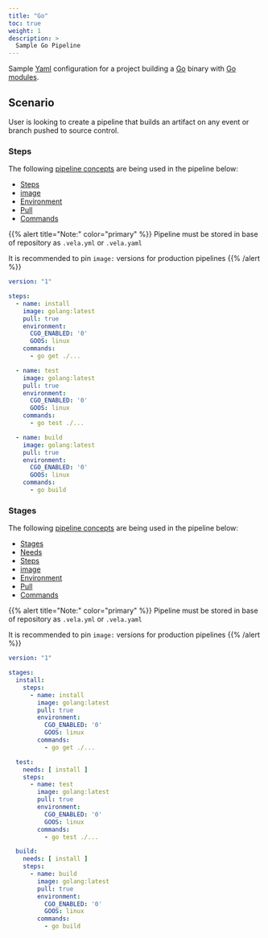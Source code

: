```yaml
---
title: "Go"
toc: true
weight: 1
description: >
  Sample Go Pipeline
---
```


Sample [Yaml](https://yaml.org/spec/) configuration for a project building a [Go](https://golang.org/) binary with [Go modules](https://github.com/golang/go/wiki/Modules).

## Scenario

User is looking to create a pipeline that builds an artifact on any event or branch pushed to source control.

### Steps

The following [pipeline concepts](/docs/concepts/pipeline) are being used in the pipeline below:

* [Steps](/docs/concepts/pipeline/steps/)
* [image](/docs/concepts/pipeline/steps/image/)
* [Environment](/docs/concepts/pipeline/steps/environment/)
* [Pull](/docs/concepts/pipeline/steps/pull/)
* [Commands](/docs/concepts/pipeline/steps/commands/)

{{% alert title="Note:" color="primary" %}}
Pipeline must be stored in base of repository as `.vela.yml` or `.vela.yaml`

It is recommended to pin `image:` versions for production pipelines
{{% /alert %}}

```yaml
version: "1"

steps:
  - name: install
    image: golang:latest
    pull: true
    environment:
      CGO_ENABLED: '0'
      GOOS: linux
    commands:
      - go get ./...

  - name: test
    image: golang:latest
    pull: true
    environment:
      CGO_ENABLED: '0'
      GOOS: linux
    commands:
      - go test ./...

  - name: build
    image: golang:latest
    pull: true
    environment:
      CGO_ENABLED: '0'
      GOOS: linux
    commands:
      - go build
```

### Stages

The following [pipeline concepts](/docs/concepts/pipeline) are being used in the pipeline below:

* [Stages](/docs/concepts/pipeline/stages/)
* [Needs](/docs/concepts/pipeline/needs/)
* [Steps](/docs/concepts/pipeline/steps/)
* [image](/docs/concepts/pipeline/steps/image/)
* [Environment](/docs/concepts/pipeline/steps/environment/)
* [Pull](/docs/concepts/pipeline/steps/pull/)
* [Commands](/docs/concepts/pipeline/steps/commands/)

{{% alert title="Note:" color="primary" %}}
Pipeline must be stored in base of repository as `.vela.yml` or `.vela.yaml`

It is recommended to pin `image:` versions for production pipelines
{{% /alert %}}

```yaml
version: "1"

stages:
  install:
    steps:
      - name: install
        image: golang:latest
        pull: true
        environment:
          CGO_ENABLED: '0'
          GOOS: linux
        commands:
          - go get ./...

  test:
    needs: [ install ]
    steps:
      - name: test
        image: golang:latest
        pull: true
        environment:
          CGO_ENABLED: '0'
          GOOS: linux
        commands:
          - go test ./...

  build:
    needs: [ install ]
    steps:
      - name: build
        image: golang:latest
        pull: true
        environment:
          CGO_ENABLED: '0'
          GOOS: linux
        commands:
          - go build
```